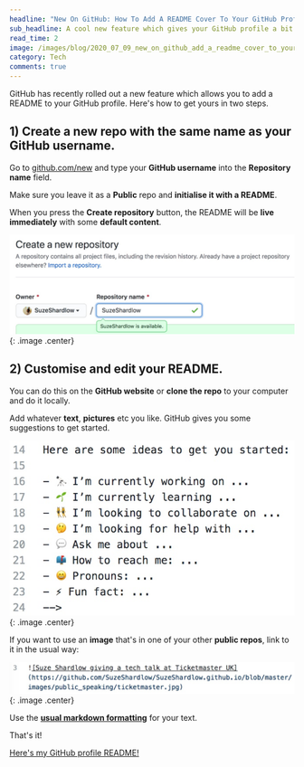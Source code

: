 ```yaml
---
headline: "New On GitHub: How To Add A README Cover To Your GitHub Profile"
sub_headline: A cool new feature which gives your GitHub profile a bit of personality.
read_time: 2
image: /images/blog/2020_07_09_new_on_github_add_a_readme_cover_to_your_github_profile/gh_profile_cover.jpg
category: Tech
comments: true
---
```


GitHub has recently rolled out a new feature which allows you to add a README to your GitHub profile.  Here's how to get yours in two steps.

## 1) Create a new repo with the same name as your GitHub username.

Go to [github.com/new](https://github.com/new) and type your **GitHub username** into the **Repository name** field.

Make sure you leave it as a **Public** repo and **initialise it with a README**.

When you press the **Create repository** button, the README will be **live immediately** with some **default content**.

![image](/images/blog/2020_07_09_new_on_github_how_to_add_a_readme_cover_to_your_github_profile/gh_readme_create_new_repo.jpg){: .image .center}

## 2) Customise and edit your README.

You can do this on the **GitHub website** or **clone the repo** to your computer and do it locally.

Add whatever **text**, **pictures** etc you like.  GitHub gives you some suggestions to get started.

![image](/images/blog/2020_07_09_new_on_github_how_to_add_a_readme_cover_to_your_github_profile/gh_readme_get_started.jpg){: .image .center}

If you want to use an **image** that's in one of your other **public repos**, link to it in the usual way:

![image](/images/blog/2020_07_09_new_on_github_add_a_readme_cover_to_your_github_profile/gh_readme_insert_image_from_public_repo.jpg){: .image .center}

Use the **[usual markdown formatting](https://guides.github.com/pdfs/markdown-cheatsheet-online.pdf)** for your text.

That's it!

[Here's my GitHub profile README!](https://github.com/SuzeShardlow)
